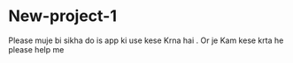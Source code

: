 # New-project-1
Please muje bi sikha do is app ki use kese Krna hai . Or je Kam kese krta he please help me
